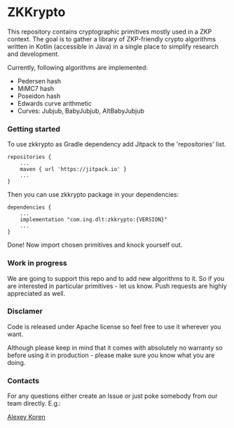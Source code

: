 # ZKKrypto

This repository contains cryptographic primitives mostly used in a ZKP context. The goal is to gather a library of ZKP-friendly crypto algorithms written in Kotlin (accessible in Java) in a single place to simplify research and development.

Currently, following algorithms are implemented:

- Pedersen hash
- MiMC7 hash
- Poseidon hash
- Edwards curve arithmetic
- Curves: Jubjub, BabyJubjub, AltBabyJubjub

### Getting started

To use zkkrypto as Gradle dependency add Jitpack to the 'repositories' list.

```
repositories {
    ...
    maven { url 'https://jitpack.io' }
    ...
}
```
Then you can use zkkrypto package in your dependencies:
```
dependencies {
    ...
    implementation "com.ing.dlt:zkkrypto:{VERSION}"
    ...
}
```
Done! Now import chosen primitives and knock yourself out.

### Work in progress

We are going to support this repo and to add new algorithms to it. So if you are interested in particular primitives - let us know. Push requests are highly appreciated as well.


### Disclamer

Code is released under Apache license so feel free to use it wherever you want. 

Although please keep in mind that it comes with absolutely no warranty so before using it in production - please make sure you know what you are doing. 

### Contacts

For any questions either create an Issue or just poke somebody from our team directly. E.g.:

[Alexey Koren](https://www.linkedin.com/in/alexeykoren/ "LinkedIn")
